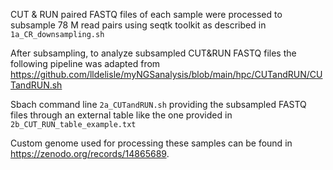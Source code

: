 CUT & RUN paired FASTQ files of each sample were processed to subsample 78 M read pairs using seqtk toolkit as described in `1a_CR_downsampling.sh`

After subsampling, to analyze subsampled CUT&RUN FASTQ files the following pipeline was adapted from https://github.com/lldelisle/myNGSanalysis/blob/main/hpc/CUTandRUN/CUTandRUN.sh

Sbach command line `2a_CUTandRUN.sh` providing the subsampled FASTQ files through an external table like the one provided in `2b_CUT_RUN_table_example.txt`

Custom genome used for processing these samples can be found in https://zenodo.org/records/14865689.

